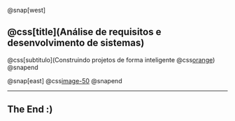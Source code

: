 @snap[west]
## @css[title](Análise de requisitos e desenvolvimento de sistemas)
@css[subtitulo](Construindo projetos de forma inteligente @css[orange]({}))
@snapend

@snap[east]
@css[image-50](![destaque](images/img-1.gif))
@snapend

---

## The End :)